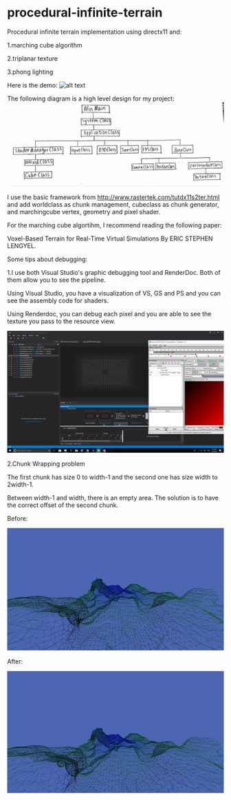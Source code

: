 # procedural-infinite-terrain
Procedural infinite terrain implementation using directx11 and:

1.marching cube algorithm

2.triplanar texture

3.phong lighting

Here is the demo:
![alt text](demo.gif)

The following diagram is a high level design for my project:
![alt text](design.PNG)

I use the basic framework from http://www.rastertek.com/tutdx11s2ter.html and add worldclass as chunk management, cubeclass as chunk generator, and marchingcube vertex, geometry and pixel shader.

For the marching cube algortihm, I recommend reading the following paper:

Voxel-Based Terrain for Real-Time Virtual Simulations By ERIC STEPHEN LENGYEL.

Some tips about debugging:

1.I use both Visual Studio's graphic debugging tool and RenderDoc. Both of them allow you to see the pipeline. 

Using Visual Studio, you have a visualization of VS, GS and PS and you can see the assembly code for shaders.

Using Renderdoc, you can debug each pixel and you are able to see the texture you pass to the resource view.

![alt text](debug1.png)

2.Chunk Wrapping problem

The first chunk has size 0 to width-1 and the second one has size width to 2width-1.

Between width-1 and width, there is an empty area. The solution is to have the correct offset of the second chunk.

Before:

![alt text](debug2hollow.png)

After:

![alt text](debug2soln.png)


